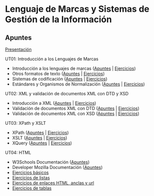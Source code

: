# Lenguaje de Marcas y Sistemas de Gestión de la Información

## Apuntes

[Presentación](./apuntes/ut00/presentacion.md)

UT01: Introducción a los Lenguajes de Marcas
* Introducción a los lenguajes de marcas ([Apuntes](./apuntes/ut01/intro-a-los-lenguajes-de-marcas.md) | [Ejercicios](./ejercicios/ut01/intro-a-los-lenguajes-de-marcas.md))
* Otros formatos de texto ([Apuntes](./apuntes/ut01/otros-formatos-de-texto.md) | [Ejercicios](./ejercicios/ut01/otros-formatos-de-texto.md))
* Sistemas de codificación ([Apuntes](./apuntes/ut01/sistemas-de-codificacion.md) | [Ejercicios](./ejercicios/ut01/sistemas-de-codificacion.md))
* Estándares y Organismos de Normalización ([Apuntes](./apuntes/ut01/estandares-y-organismos-de-normalizacion.md) | [Ejercicios](./ejercicios/ut01/estandares-y-organismos-de-normalizacion.md))

UT02: XML y validación de documentos XML con DTD y XSD
* Introducción a XML ([Apuntes](./apuntes/ut02/intro-a-xml.md) | [Ejercicios](./ejercicios/ut02/intro-a-xml.md))
* Validación de documentos XML con DTD ([Apuntes](./apuntes/ut02/validacion-con-dtd.md) | [Ejercicios](./ejercicios/ut02/validacion-con-dtd.md))
* Validación de documentos XML con XSD ([Apuntes](./apuntes/ut02/validacion-con-xsd.md) | [Ejercicios](./ejercicios/ut02/validacion-con-xsd.md))

UT03: XPath y XSLT
* XPath ([Apuntes](./apuntes/ut03/xpath.md) | [Ejercicios](./ejercicios/ut03/xpath.md))
* XSLT ([Apuntes](./apuntes/ut03/xslt.md)  | [Ejercicios](./ejercicios/ut03/xslt.md))
* XQuery ([Apuntes](./apuntes/ut03/xquery.md) | [Ejercicios](./ejercicios/ut03/xquery.md))

UT04: HTML
* W3Schools Documentación ([Apuntes](https://www.w3schools.com/))
* Developer Mozilla Documentación ([Apuntes](https://developer.mozilla.org/es/docs/Web/HTML))
* [Ejercicios básicos](./ejercicios/ut04/ejercicios-basicos.md)
* [Ejercicios de listas](./ejercicios/ut04/ejercicios-listas.md)
* [Ejercicios de enlaces HTML, anclas y url](./ejercicios/ut04/ejercicios-enlaces-html-anclas-y-url.md)
* [Ejercicios de tablas](./ejercicios/ut04/ejercicios-de-tablas.md)
